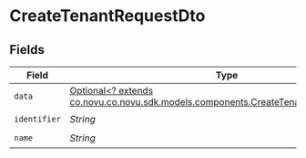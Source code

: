 # CreateTenantRequestDto


## Fields

| Field                                                                                                                                         | Type                                                                                                                                          | Required                                                                                                                                      | Description                                                                                                                                   |
| --------------------------------------------------------------------------------------------------------------------------------------------- | --------------------------------------------------------------------------------------------------------------------------------------------- | --------------------------------------------------------------------------------------------------------------------------------------------- | --------------------------------------------------------------------------------------------------------------------------------------------- |
| `data`                                                                                                                                        | [Optional<? extends co.novu.co.novu.sdk.models.components.CreateTenantRequestDtoData>](../../models/components/CreateTenantRequestDtoData.md) | :heavy_minus_sign:                                                                                                                            | N/A                                                                                                                                           |
| `identifier`                                                                                                                                  | *String*                                                                                                                                      | :heavy_check_mark:                                                                                                                            | N/A                                                                                                                                           |
| `name`                                                                                                                                        | *String*                                                                                                                                      | :heavy_check_mark:                                                                                                                            | N/A                                                                                                                                           |
